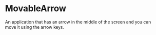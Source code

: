 # MovableArrow
An application that has an arrow in the middle of the screen and you can move it using the arrow keys.
